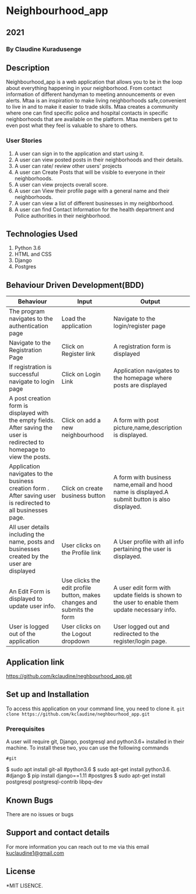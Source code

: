 # Neighbourhood_app

## 2021

### By **Claudine Kuradusenge**

## Description

Neighbourhood_app is a web application that allows you to be in the loop about everything happening in your neighborhood. From contact information of different handyman to meeting announcements or even alerts. Mtaa is an inspiration to make living neighborhoods safe,convenient to live in and to make it easier to trade skills. Mtaa creates a community where one can find specific police and hospital contacts in specific neighborhoods that are available on the platform. Mtaa members get to even post what they feel is valuable to share to others.

### User Stories

1. A user can sign in to the application and start using it.
2. A user can view posted posts in their neighborhoods and their details.
3. A user can rate/ review other users' projects
4. A user can Create Posts that will be visible to everyone in their neighborhoods.
5. A user can view projects overall score.
6. A user can View their profile page with a general name and their neighborhoods.
7. A user can view a list of different businesses in my neighborhood.
8. A user can find Contact Information for the health department and Police authorities in their neighborhood.

## Technologies Used

1. Python 3.6
2. HTML and CSS
3. Django
4. Postgres
<!-- 5. Heroku for deployment -->

## Behaviour Driven Development(BDD)

| Behaviour                                                                                                                   | Input                                                                  | Output                                                                                         |
|-----------------------------------------------------------------------------------------------------------------------------|------------------------------------------------------------------------|------------------------------------------------------------------------------------------------|
| The program navigates to the authentication page                                                                            | Load the application                                                   | Navigate to the login/register page                                                            |
| Navigate to the Registration Page                                                                                           | Click on Register link                                                 | A registration form is displayed                                                               |
| If registration is successful navigate to login page                                                                        | Click on Login Link                                                    | Application navigates to the homepage where posts are displayed                                |
| A post creation form is displayed with the empty fields. After saving the user is redirected to homepage to view the posts. | Click on add a new neighbourhood                          | A form with post picture,name,description is displayed.                                        |
| Application navigates to the business creation form . After saving user is redirected to all businesses page.               | Click on create business button                                        | A form with business name,email and hood name is displayed.A submit button is also displayed.  |
| All user details including the name, posts and businesses created by the user are displayed                                 | User clicks on the Profile link                                        | A User profile with all info pertaining the user is displayed.                                 |
| An Edit Form is displayed to update user info.                                                                              | Use clicks the edit profile button, makes changes and submits the form | A user edit form with update fields is shown to the user to enable them update necessary info. |
|User is logged out of the application |User clicks on the Logout dropdown |User logged out and redirected to the register/login page.|

## Application link

https://github.com/kclaudine/neghbourhood_app.git

## Set up and Installation

To access this application on your command line, you need to clone it.
`git clone https://github.com/kclaudine/neghbourhood_app.git`

### Prerequisites

A user will require git, Django, postgresql and python3.6+ installed in their machine.
To install these two, you can use the following commands

    #git
$ sudo apt install git-all
    #python3.6
    $ sudo apt-get install python3.6.
    #django
$ pip install django==1.11
    #postgres
$ sudo apt-get install postgresql postgresql-contrib libpq-dev

## Known Bugs

There are no issues or bugs 

## Support and contact details

For more information you can reach out to me via this email kuclaudine1@gmail.com

## License

*MIT LISENCE.
